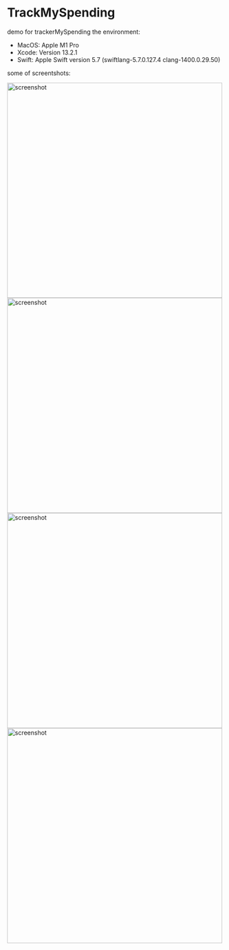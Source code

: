 
# TrackMySpending
demo for trackerMySpending
the environment:
 - MacOS: Apple M1 Pro
 - Xcode: Version 13.2.1
 - Swift: Apple Swift version 5.7 (swiftlang-5.7.0.127.4 clang-1400.0.29.50)

 some of screentshots:

 <div>
  <img src="https://github.com/Until-You-Possible/TrackMySpending/blob/master/screenshots/Simulator%20Screen%20Shot%20-%20iPhone%2013%20Pro%20-%202022-10-23%20at%2016.54.40.png" width = "500" alt="screenshot" />
  <img src="https://github.com/Until-You-Possible/TrackMySpending/blob/master/screenshots/Simulator%20Screen%20Shot%20-%20iPhone%2013%20Pro%20-%202022-10-23%20at%2016.55.01.png" width = "500" alt="screenshot" />
  
 </div>
 
  <div>
  <img src="https://github.com/Until-You-Possible/TrackMySpending/blob/master/screenshots/Simulator%20Screen%20Shot%20-%20iPhone%2013%20Pro%20-%202022-10-23%20at%2017.01.20.png" width = "500" alt="screenshot" />
  <img src="https://github.com/Until-You-Possible/TrackMySpending/blob/master/screenshots/Simulator%20Screen%20Shot%20-%20iPhone%2013%20Pro%20-%202022-10-23%20at%2017.01.30.png" width = "500" alt="screenshot" />
  
 </div>
 
